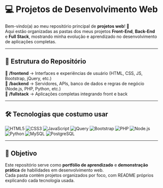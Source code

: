 # 💻 Projetos de Desenvolvimento Web

Bem-vindo(a) ao meu repositório principal de **projetos web**! 🚀  
Aqui estão organizadas as pastas dos meus projetos **Front-End**, **Back-End** e **Full Stack**, mostrando minha evolução e aprendizado no desenvolvimento de aplicações completas.

---

## 🧩 Estrutura do Repositório

📁 **/frontend** → Interfaces e experiências de usuário (HTML, CSS, JS, Bootstrap, jQuery, etc.)  
📁 **/backend** → Servidores, APIs, banco de dados e regras de negócio (Node.js, PHP, Python, etc.)  
📁 **/fullstack** → Aplicações completas integrando front e back

---

## 🛠️ Tecnologias que costumo usar

![HTML5](https://img.shields.io/badge/-HTML5-E34F26?style=flat&logo=html5&logoColor=white)
![CSS3](https://img.shields.io/badge/-CSS3-1572B6?style=flat&logo=css3&logoColor=white)
![JavaScript](https://img.shields.io/badge/-JavaScript-F7DF1E?style=flat&logo=javascript&logoColor=black)
![jQuery](https://img.shields.io/badge/-jQuery-0769AD?style=flat&logo=jquery&logoColor=white)
![Bootstrap](https://img.shields.io/badge/-Bootstrap-7952B3?style=flat&logo=bootstrap&logoColor=white)
![PHP](https://img.shields.io/badge/-PHP-777BB4?style=flat&logo=php&logoColor=white)
![Node.js](https://img.shields.io/badge/-Node.js-339933?style=flat&logo=node.js&logoColor=white)
![Python](https://img.shields.io/badge/-Python-3776AB?style=flat&logo=python&logoColor=white)
![MySQL](https://img.shields.io/badge/-MySQL-4479A1?style=flat&logo=mysql&logoColor=white)
![PostgreSQL](https://img.shields.io/badge/-PostgreSQL-336791?style=flat&logo=postgresql&logoColor=white)

---

## 🌟 Objetivo

Este repositório serve como **portfólio de aprendizado** e **demonstração prática** de habilidades em desenvolvimento web.  
Cada pasta contém projetos organizados por foco, com README próprios explicando cada tecnologia usada.
